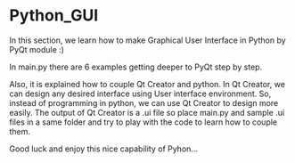 # Python_GUI
In this section, we learn how to make Graphical User Interface in Python by PyQt module :)

In main.py there are 6 examples getting deeper to PyQt step by step.

Also, it is explained how to couple Qt Creator and python. In Qt Creator, we can design any desired interface using User interface environment. So, instead of programming in python, we can use Qt Creator to design more easily. The output of Qt Creator is a .ui file so place main.py and sample .ui files in a same folder and try to play with the code to learn how to couple them. 

Good luck and enjoy this nice capability of Pyhon...
